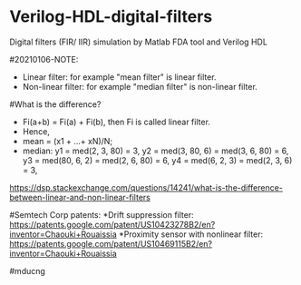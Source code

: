 # Verilog-HDL-digital-filters

Digital filters (FIR/ IIR) simulation by Matlab FDA tool and Verilog HDL

#20210106-NOTE:
* Linear filter:        for example "mean filter" is linear filter.
* Non-linear filter:    for example "median filter" is non-linear filter.

#What is the difference?
* Fi(a+b) = Fi(a) + Fi(b), then Fi is called linear filter.
* Hence, 
* mean = (x1 + ...+ xN)/N; 
* median:
                  y1 = med(2, 3, 80) = 3,
                  y2 = med(3, 80, 6) = med(3, 6, 80) = 6,
                  y3 = med(80, 6, 2) = med(2, 6, 80) = 6,
                  y4 = med(6, 2, 3) = med(2, 3, 6) = 3,

https://dsp.stackexchange.com/questions/14241/what-is-the-difference-between-linear-and-non-linear-filters

#Semtech Corp patents:
*Drift suppression filter:
                 https://patents.google.com/patent/US10423278B2/en?inventor=Chaouki+Rouaissia
*Proximity sensor with nonlinear filter: 
                 https://patents.google.com/patent/US10469115B2/en?inventor=Chaouki+Rouaissia

#mducng
